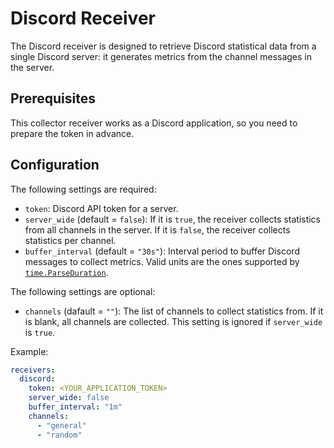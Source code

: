 # Discord Receiver

The Discord receiver is designed to retrieve Discord statistical data from a single Discord server: it generates metrics from the channel messages in the server.

## Prerequisites

This collector receiver works as a Discord application, so you need to prepare the token in advance.

## Configuration

The following settings are required:

* `token`: Discord API token for a server.
* `server_wide` (default = `false`): If it is `true`, the receiver collects statistics from all channels in the server. If it is `false`, the receiver collects statistics per channel.
* `buffer_interval` (default = `"30s"`): Interval period to buffer Discord messages to collect metrics. Valid units are the ones supported by [`time.ParseDuration`](https://pkg.go.dev/time#ParseDuration).

The following settings are optional:

* `channels` (dafault = `""`): The list of channels to collect statistics from. If it is blank, all channels are collected. This setting is ignored if `server_wide` is `true`.

Example:

```yaml
receivers:
  discord:
    token: <YOUR_APPLICATION_TOKEN>
    server_wide: false
    buffer_interval: "1m"
    channels:
      - "general"
      - "random"
```
